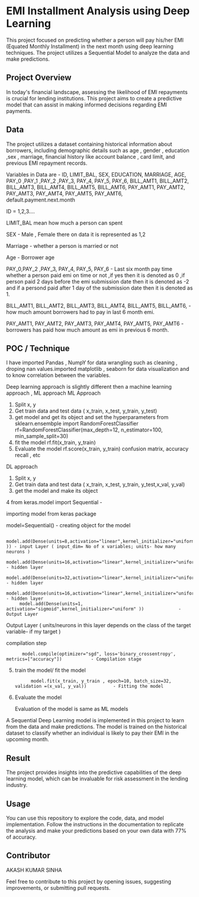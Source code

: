 
# EMI Installment Analysis using Deep Learning

This project focused on predicting whether a person will pay his/her EMI (Equated Monthly Installment) in the next month using deep learning techniques. The project utilizes a Sequential Model to analyze the data and make predictions.

## Project Overview
In today's financial landscape, assessing the likelihood of EMI repayments is crucial for lending institutions. This project aims to create a predictive model that can assist in making informed decisions regarding EMI payments.
## Data
The project utilizes a dataset containing historical information about borrowers, including demographic details such as age , gender , education ,sex , marriage, financial history like account balance , card limit, and previous EMI repayment records.

Variables in Data are -
ID,	LIMIT_BAL,	SEX,	EDUCATION,	MARRIAGE,  AGE,	PAY_0 ,PAY_1 ,PAY_2	,PAY_3,	PAY_4,	PAY_5,	PAY_6,	BILL_AMT1,	BILL_AMT2,	BILL_AMT3,	BILL_AMT4,	BILL_AMT5,	BILL_AMT6,	PAY_AMT1,	PAY_AMT2,	PAY_AMT3,	PAY_AMT4,	PAY_AMT5,	PAY_AMT6,	default.payment.next.month

ID = 1,2,3....

LIMIT_BAL mean how much a person can spent 


SEX - Male , Female there on data it is represented as 1,2

Marriage - whether a person is married or not 

Age - Borrower age 

PAY_0,PAY_2	,PAY_3,	PAY_4,	PAY_5,	PAY_6 - Last six month pay time whether a person paid emi on time or not ,if yes then it is denoted as 0 ,if person paid 2 days before the emi submission date then it is denoted as -2 and if a persond paid after 1 day of the submission date then it is denoted as 1.


BILL_AMT1,	BILL_AMT2,	BILL_AMT3,	BILL_AMT4,	BILL_AMT5,	BILL_AMT6, -   how much amount borrowers had to pay in last 6 month emi.

PAY_AMT1,	PAY_AMT2,	PAY_AMT3,	PAY_AMT4,	PAY_AMT5,	PAY_AMT6 - borrowers has paid how much amount as emi in previous 6 month.







## POC / Technique 
I have imported Pandas , NumpY for data wrangling such as cleaning , droping nan values.imported matplotlib , seaborn for data visualization and to know correlation between the variables.

Deep learning approach is slightly different then a machine learning approach , 
ML approach 
ML Approach
1. Split x, y 
2. Get train data and test data ( x_train, x_test, y_train, y_test) 
3. get model and get its object and set the hyperparameters
             from sklearn.ensembple import RandomForestClassifier
             rf=RandomForestClassifier(max_depth=12, n_estimator=100, min_sample_split=30)
4. fit the model 
             rf.fit(x_train, y_train)
5. Evaluate the model
              rf.score(x_train, y_train)
              confusion matrix, accuracy recall , etc 


DL approach   

1. Split x, y 
2. Get train data and test data ( x_train, x_test, y_train, y_test,x_val, y_val) 
3. get the model and make its object 



4 from keras.model import Sequential                                                  - 

importing model from keras package

 model=Sequential()                                                                       - creating object for the model

         model.add(Dense(units=8,activation="linear",kernel_initializer="uniform",input_dim=11 )) - input Layer ( input_dim= No of x variables; units- how many neurons )
         model.add(Dense(units=16,activation="linear",kernel_initializer="uniform"))              - hidden layer
         model.add(Dense(units=32,activation="linear",kernel_initializer="uniform"))              - hidden layer
         model.add(Dense(units=16,activation="linear",kernel_initializer="uniform"))              - hidden layer
         model.add(Dense(units=1, activation="sigmoid",kernel_initializer="uniform" ))             - Output Layer                                                          
         
 Output Layer  ( units/neurons in this layer depends on the class of the target variable- if my target )
                                                          
 compilation step  
          
          model.compile(optimizer="sgd", loss='binary_crossentropy', metrics=["accuracy"])           - Compilation stage

5. train the model/ fit the model
          
             model.fit(x_train, y_train , epoch=10, batch_size=32, validation =(x_val, y_val))          - Fitting the model 
6. Evaluate the model 
      
      Evaluation of the model is same as ML models   


A Sequential Deep Learning model is implemented in this project to learn from the data and make predictions. The model is trained on the historical dataset to classify whether an individual is likely to pay their EMI in the upcoming month.




## Result
The project provides insights into the predictive capabilities of the deep learning model, which can be invaluable for risk assessment in the lending industry.
## Usage
You can use this repository to explore the code, data, and model implementation. Follow the instructions in the documentation to replicate the analysis and make your predictions based on your own data with 77% of accuracy.


## Contributor

AKASH KUMAR SINHA 

Feel free to contribute to this project by opening issues, suggesting improvements, or submitting pull requests.
